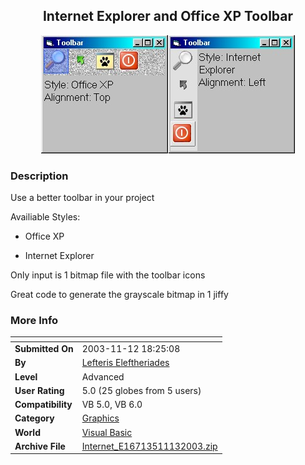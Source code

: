 ﻿<div align="center">

## Internet Explorer and Office XP Toolbar

<img src="PIC20031113540404158.jpg">
</div>

### Description

Use a better toolbar in your project

Availiable Styles:

- Office XP

- Internet Explorer

Only input is 1 bitmap file with the toolbar icons

Great code to generate the grayscale bitmap in 1 jiffy
 
### More Info
 


<span>             |<span>
---                |---
**Submitted On**   |2003-11-12 18:25:08
**By**             |[Lefteris Eleftheriades](https://github.com/Planet-Source-Code/PSCIndex/blob/master/ByAuthor/lefteris-eleftheriades.md)
**Level**          |Advanced
**User Rating**    |5.0 (25 globes from 5 users)
**Compatibility**  |VB 5\.0, VB 6\.0
**Category**       |[Graphics](https://github.com/Planet-Source-Code/PSCIndex/blob/master/ByCategory/graphics__1-46.md)
**World**          |[Visual Basic](https://github.com/Planet-Source-Code/PSCIndex/blob/master/ByWorld/visual-basic.md)
**Archive File**   |[Internet\_E16713511132003\.zip](https://github.com/Planet-Source-Code/lefteris-eleftheriades-internet-explorer-and-office-xp-toolbar__1-49870/archive/master.zip)








